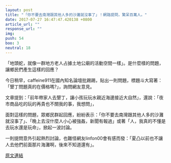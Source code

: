 ```yaml
---
layout: post
title: "「你不要去南灣跟其他人多的沙灘就沒事了」！網路提問，驚呆百萬人。"
date: 2017-07-27 16:47:47.420138 +0800
article_url: ""
response_url: ""
img: 
push: 54
boo: 3
neutral: 18
---
```


「地頭蛇，就像一群地方老人占據土地公廟的活動空間一樣」。是什麼樣的問題，讓鄉民們產生這樣的回應？

今日稍早，caffeine911在國內知名論壇批踢踢，貼出一則問題，標題斗大寫著：「墾丁問題真的在價格嗎?」，詢問網友意見。

文章提到：「前年帶家人去墾丁，讓小孩玩玩水親近海邊接近大自然」，還說：「夜市商品吃的玩的再貴也不關我的事，我想問」，

面對這樣的問題，眾鄉民群起回應，紛紛表示：「你不要去南灣跟其他人多的沙灘就沒事了」、「晚上去沒什麼人小心被強姦，新聞有報過」或著「人，我真的不懂是去玩水還是玩命」，掀起一波討論。

一則提問意外引起熱烈討論，也難怪網友linfon00會有感而發：「夏凸以前也不讓人去他們前面那片海灘啊，後來不知道還有」。

<a href = "https://www.ptt.cc/bbs/Gossiping/M.1501140621.A.FD9.html">原文連結</a>

